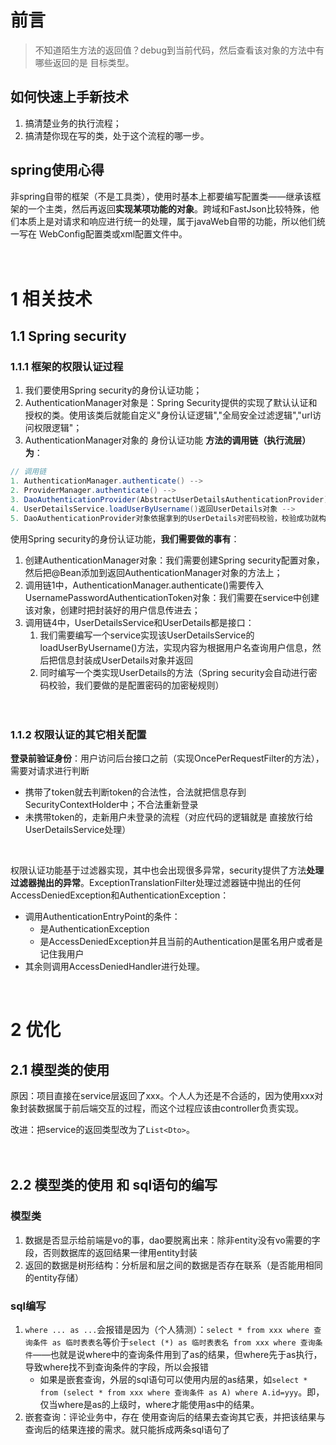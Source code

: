 # 前言
>不知道陌生方法的返回值？debug到当前代码，然后查看该对象的方法中有哪些返回的是 目标类型。  
## 如何快速上手新技术
1. 搞清楚业务的执行流程；
2. 搞清楚你现在写的类，处于这个流程的哪一步。

## spring使用心得
非spring自带的框架（不是工具类），使用时基本上都要编写配置类——继承该框架的一个主类，然后再返回**实现某项功能的对象**。跨域和FastJson比较特殊，他们本质上是对请求和响应进行统一的处理，属于javaWeb自带的功能，所以他们统一写在 WebConfig配置类或xml配置文件中。  
<br/><br/>



# 1 相关技术
## 1.1 Spring security
### 1.1.1 框架的权限认证过程
1. 我们要使用Spring security的身份认证功能；  
2. AuthenticationManager对象是：Spring Security提供的实现了默认认证和授权的类。使用该类后就能自定义"身份认证逻辑","全局安全过滤逻辑","url访问权限逻辑"；  
3. AuthenticationManager对象的 身份认证功能 **方法的调用链（执行流层）为**：
```java
// 调用链
1. AuthenticationManager.authenticate() -->
2. ProviderManager.authenticate() -->
3. DaoAuthenticationProvider(AbstractUserDetailsAuthenticationProvider).authenticate() -->
4. UserDetailsService.loadUserByUsername()返回UserDetails对象 -->
5. DaoAuthenticationProvider对象依据拿到的UserDetails对密码校验，校验成功就构造一个认证过的 UsernamePasswordAuthenticationToken 对象放入 SecurityContext.
```
  
使用Spring security的身份认证功能，**我们需要做的事有**：
1. 创建AuthenticationManager对象：我们需要创建Spring security配置对象，然后把@Bean添加到返回AuthenticationManager对象的方法上；  
2. 调用链1中，AuthenticationManager.authenticate()需要传入UsernamePasswordAuthenticationToken对象：我们需要在service中创建该对象，创建时把封装好的用户信息传进去；  
3. 调用链4中，UserDetailsService和UserDetails都是接口：
   1. 我们需要编写一个service实现该UserDetailsService的loadUserByUsername()方法，实现内容为根据用户名查询用户信息，然后把信息封装成UserDetails对象并返回  
   2. 同时编写一个类实现UserDetails的方法（Spring security会自动进行密码校验，我们要做的是配置密码的加密秘规则）  
<br/><br/>


### 1.1.2 权限认证的其它相关配置
**登录前验证身份**：用户访问后台接口之前（实现OncePerRequestFilter的方法），需要对请求进行判断
- 携带了token就去判断token的合法性，合法就把信息存到SecurityContextHolder中；不合法重新登录
- 未携带token的，走新用户未登录的流程（对应代码的逻辑就是 直接放行给UserDetailsService处理）
<br/>

权限认证功能基于过滤器实现，其中也会出现很多异常，security提供了方法**处理过滤器抛出的异常**。ExceptionTranslationFilter处理过滤器链中抛出的任何AccessDeniedException和AuthenticationException：
- 调用AuthenticationEntryPoint的条件：
   - 是AuthenticationException
   - 是AccessDeniedException并且当前的Authentication是匿名用户或者是记住我用户
- 其余则调用AccessDeniedHandler进行处理。
<br/>










# 2 优化
## 2.1 模型类的使用
原因：项目直接在service层返回了xxx。个人人为还是不合适的，因为使用xxx对象封装数据属于前后端交互的过程，而这个过程应该由controller负责实现。  

改进：把service的返回类型改为了```List<Dto>```。
<br/><br/><br/>



## 2.2 模型类的使用 和 sql语句的编写
### 模型类
1. 数据是否显示给前端是vo的事，dao要脱离出来：除非entity没有vo需要的字段，否则数据库的返回结果一律用entity封装  
2. 返回的数据是树形结构：分析层和层之间的数据是否存在联系（是否能用相同的entity存储）

### sql编写
1. ```where ... as ...```会报错是因为（个人猜测）：```select * from xxx where 查询条件 as 临时表表名```等价于```select (*) as 临时表表名 from xxx where 查询条件```——也就是说where中的查询条件用到了as的结果，但where先于as执行，导致where找不到查询条件的字段，所以会报错  
   - 如果是嵌套查询，外层的sql语句可以使用内层的as结果，如```select * from (select * from xxx where 查询条件 as A) where A.id=yyy```。即，仅当where是as的上级时，where才能使用as中的结果。    
2. 嵌套查询：评论业务中，存在 使用查询后的结果去查询其它表，并把该结果与查询后的结果连接的需求。就只能拆成两条sql语句了  
